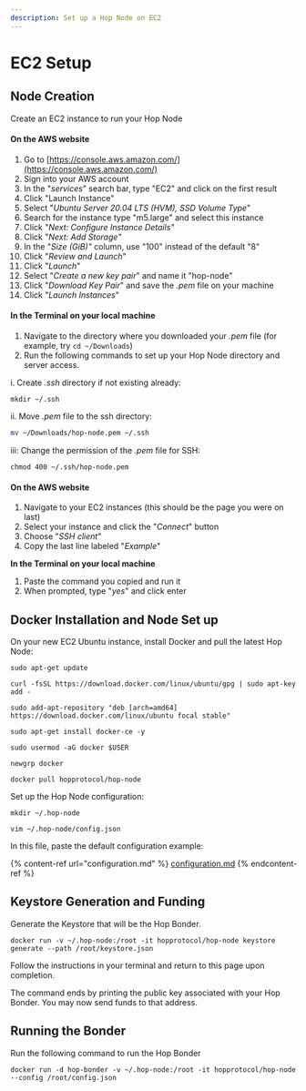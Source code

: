 ```yaml
---
description: Set up a Hop Node on EC2
---
```


# EC2 Setup

## Node Creation

Create an EC2 instance to run your Hop Node

#### On the AWS website

1. Go to [https://console.aws.amazon.com/](https://console.aws.amazon.com/)
2. Sign into your AWS account
3. In the "_services_" search bar, type "EC2" and click on the first result
4. Click "Launch Instance"
5. Select "_Ubuntu Server 20.04 LTS (HVM), SSD Volume Type_"
6. Search for the instance type "m5.large" and select this instance
7. Click "_Next: Configure Instance Details"_
8. Click "_Next: Add Storage"_
9. In the "_Size (GiB)"_ column, use "100" instead of the default "8"
10. Click "_Review and Launch_"
11. Click "_Launch_"
12. Select "_Create a new key pair_" and name it "hop-node"
13. Click "_Download Key Pair_" and save the _.pem_ file on your machine
14. Click "_Launch Instances_"

#### In the Terminal on your local machine

1. Navigate to the directory where you downloaded your _.pem_ file (for example, try `cd ~/Downloads`)
2. Run the following commands to set up your Hop Node directory and server access.

i. Create _.ssh_ directory if not existing already:

```
mkdir ~/.ssh
```

ii. Move _.pem_ file to the ssh directory:

```bash
mv ~/Downloads/hop-node.pem ~/.ssh
```

iii: Change the permission of the _.pem_ file for SSH:

```
chmod 400 ~/.ssh/hop-node.pem
```

#### On the AWS website

1. Navigate to your EC2 instances (this should be the page you were on last)
2. Select your instance and click the "_Connect_" button
3. Choose "_SSH client_"
4. Copy the last line labeled "_Example_"

**In the Terminal on your local machine**

1. Paste the command you copied and run it
2. When prompted, type "_yes_" and click enter

## Docker Installation and Node Set up

On your new EC2 Ubuntu instance, install Docker and pull the latest Hop Node:

```
sudo apt-get update
```

```
curl -fsSL https://download.docker.com/linux/ubuntu/gpg | sudo apt-key add -
```

```
sudo add-apt-repository "deb [arch=amd64] https://download.docker.com/linux/ubuntu focal stable"
```

```
sudo apt-get install docker-ce -y
```

```
sudo usermod -aG docker $USER
```

```
newgrp docker
```

```
docker pull hopprotocol/hop-node
```

Set up the Hop Node configuration:

```
mkdir ~/.hop-node
```

```
vim ~/.hop-node/config.json
```

In this file, paste the default configuration example:

{% content-ref url="configuration.md" %}
[configuration.md](configuration.md)
{% endcontent-ref %}

## Keystore Generation and Funding

Generate the Keystore that will be the Hop Bonder.

```
docker run -v ~/.hop-node:/root -it hopprotocol/hop-node keystore generate --path /root/keystore.json
```

Follow the instructions in your terminal and return to this page upon completion.

The command ends by printing the public key associated with your Hop Bonder. You may now send funds to that address.

## Running the Bonder

Run the following command to run the Hop Bonder

```
docker run -d hop-bonder -v ~/.hop-node:/root -it hopprotocol/hop-node --config /root/config.json
```
